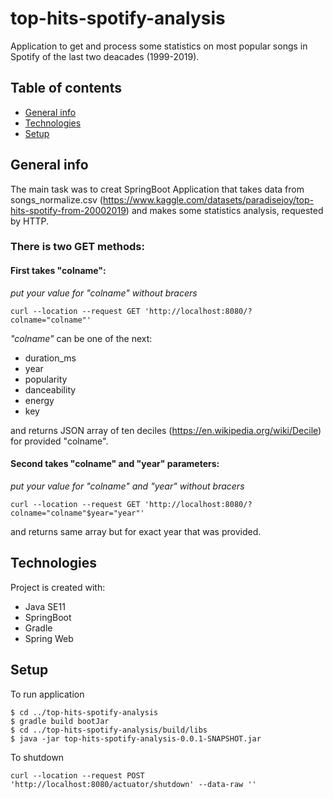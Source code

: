 # top-hits-spotify-analysis
Application to get and process some statistics on most popular songs in Spotify of the last two deacades (1999-2019).


## Table of contents
* [General info](#general-info)
* [Technologies](#technologies)
* [Setup](#setup)
## General info

The main task was to creat SpringBoot Application that takes data from songs_normalize.csv (https://www.kaggle.com/datasets/paradisejoy/top-hits-spotify-from-20002019) and makes some statistics analysis, requested by HTTP.

### There is two GET methods:

#### First takes "colname": 
*put your value for "colname" without bracers*
```
curl --location --request GET 'http://localhost:8080/?colname="colname"'
```
*"colname"* can be one of the next:
- duration_ms
- year
- popularity
- danceability
- energy
- key

and returns JSON array of ten deciles (https://en.wikipedia.org/wiki/Decile) for provided "colname".

#### Second takes "colname" and "year" parameters: 
*put your value for "colname" and "year" without bracers*
```
curl --location --request GET 'http://localhost:8080/?colname="colname"$year="year"'
```
and returns same array but for exact year that was provided.

## Technologies
Project is created with:
- Java SE11
- SpringBoot
- Gradle
- Spring Web

## Setup
To run application
```
$ cd ../top-hits-spotify-analysis
$ gradle build bootJar
$ cd ../top-hits-spotify-analysis/build/libs
$ java -jar top-hits-spotify-analysis-0.0.1-SNAPSHOT.jar
```

To shutdown
```
curl --location --request POST 'http://localhost:8080/actuator/shutdown' --data-raw ''
```
